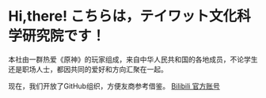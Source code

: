# Hi,there! こちらは，テイワット文化科学研究院です！
本社由一群热爱《原神》的玩家组成，来自中华人民共和国的各地成员，不论学生还是职场人士，都因共同的爱好和方向汇聚在一起。

现在，我们开放了GitHub组织，方便友商参考借鉴。
[Bilibili 官方账号](https://space.bilibili.com/3546620878654067?spm_id_from=333.337.0.0)
